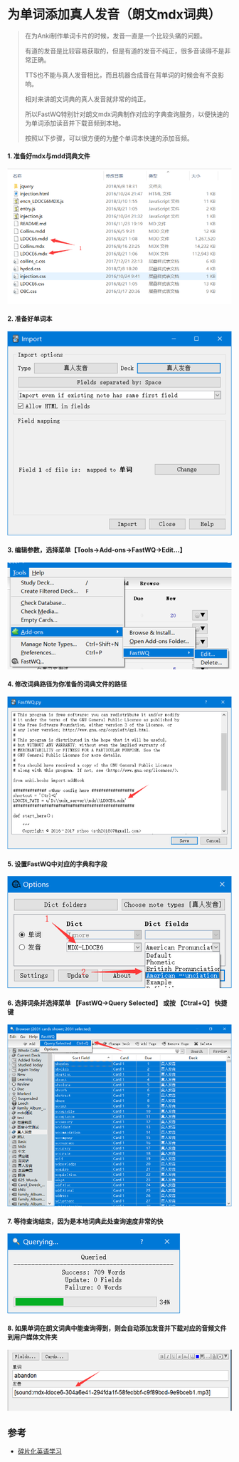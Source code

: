 # 为单词添加真人发音（朗文mdx词典）

>  在为Anki制作单词卡片的时候，发音一直是一个比较头痛的问题。
>
>  有道的发音是比较容易获取的，但是有道的发音不纯正，很多音读得不是非常正确。
>
>  TTS也不能与真人发音相比，而且机器合成音在背单词的时候会有不良影响。
>
>  相对来讲朗文词典的真人发音就非常的纯正。
>
>  所以FastWQ特别针对朗文mdx词典制作对应的字典查询服务，以便快速的为单词添加读音并下载音频到本地。
>
>  按照以下步骤，可以很方便的为整个单词本快速的添加音频。


#### 1. 准备好mdx与mdd词典文件

 ![](images/mdx_mdd_files.png)


#### 2. 准备好单词本

 ![](images/import.png)


#### 3. 编辑参数，选择菜单【Tools->Add-ons->FastWQ->Edit...】

 ![](images/edit_dict_menu.png)
 

#### 4. 修改词典路径为你准备的词典文件的路径

 ![](images/edit_addon.png)


#### 5. 设置FastWQ中对应的字典和字段

 ![](images/options.png)


#### 6. 选择词条并选择菜单 【FastWQ->Query Selected】 或按 【Ctral+Q】 快捷键

 ![](images/query_all.png)


#### 7. 等待查询结束，因为是本地词典此处查询速度非常的快

 ![](images/querying.png)


#### 8. 如果单词在朗文词典中能查询得到，则会自动添加发音并下载对应的音频文件到用户媒体文件夹

 ![](images/query_end.png)


## 参考

  - [碎片化英语学习](https://zhuanlan.zhihu.com/p/25958302)
